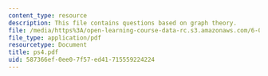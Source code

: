 ```yaml
---
content_type: resource
description: This file contains questions based on graph theory.
file: /media/https%3A/open-learning-course-data-rc.s3.amazonaws.com/6-042j-mathematics-for-computer-science-fall-2005/587366ef0ee07f57ed41715559224224_ps4.pdf
file_type: application/pdf
resourcetype: Document
title: ps4.pdf
uid: 587366ef-0ee0-7f57-ed41-715559224224
---
```

